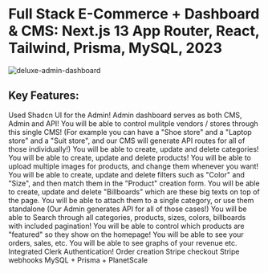 # Full Stack E-Commerce + Dashboard & CMS: Next.js 13 App Router, React, Tailwind, Prisma, MySQL, 2023

![deluxe-admin-dashboard](https://github.com/Malikfasih/store-deluxe-admin-dashboard/assets/90088021/e2f24813-081d-49f4-804b-7b32e457b450)

## Key Features:

Used Shadcn UI for the Admin!
Admin dashboard serves as both CMS, Admin and API!
You will be able to control mulitple vendors / stores through this single CMS! (For example you can have a "Shoe store" and a "Laptop store" and a "Suit store", and our CMS will generate API routes for all of those individually!)
You will be able to create, update and delete categories!
You will be able to create, update and delete products!
You will be able to upload multiple images for products, and change them whenever you want!
You will be able to create, update and delete filters such as "Color" and "Size", and then match them in the "Product" creation form.
You will be able to create, update and delete "Billboards" which are these big texts on top of the page. You will be able to attach them to a single category, or use them standalone (Our Admin generates API for all of those cases!)
You will be able to Search through all categories, products, sizes, colors, billboards with included pagination!
You will be able to control which products are "featured" so they show on the homepage!
You will be able to see your orders, sales, etc.
You will be able to see graphs of your revenue etc.
Integrated Clerk Authentication!
Order creation
Stripe checkout
Stripe webhooks
MySQL + Prisma + PlanetScale
